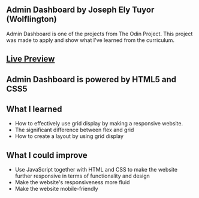Admin Dashboard by Joseph Ely Tuyor (Wolflington)
----------
Admin Dashboard is one of the projects from The Odin Project. This project was made to apply and show what I've learned from the curriculum.

[Live Preview]((https://wolflington.github.io/admin-dashboard/)https://wolflington.github.io/admin-dashboard/)
----------

Admin Dashboard is powered by HTML5 and CSS5
-----------

What I learned
-----------
- How to effectively use grid display by making a responsive website.
- The significant difference between flex and grid
- How to create a layout by using grid display

What I could improve 
-----------
- Use JavaScript together with HTML and CSS to make the website further responsive in terms of functionality and design
- Make the website's responsiveness more fluid
- Make the website mobile-friendly
